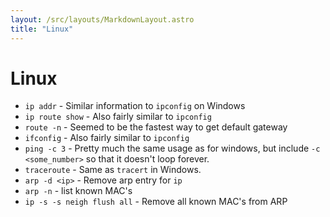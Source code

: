 ```yaml
---
layout: /src/layouts/MarkdownLayout.astro
title: "Linux"
---
```

# Linux

* `ip addr` - Similar information to `ipconfig` on Windows
* `ip route show` - Also fairly similar to `ipconfig`
* `route -n` - Seemed to be the fastest way to get default gateway
* `ifconfig` - Also fairly similar to `ipconfig`
* `ping -c 3` - Pretty much the same usage as for windows, but include `-c <some_number>` so that it doesn't loop forever.
* `traceroute` - Same as `tracert` in Windows.
* `arp -d <ip>` - Remove arp entry for `ip`
* `arp -n` - list known MAC's
* `ip -s -s neigh flush all` - Remove all known MAC's from ARP
